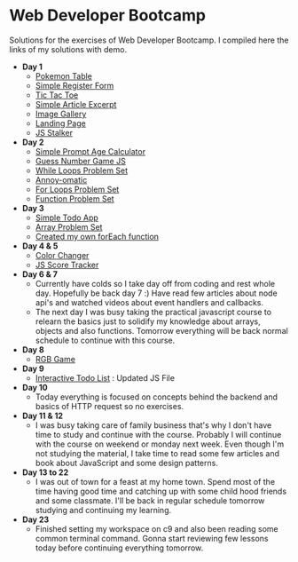 # Web Developer Bootcamp
Solutions for the exercises of Web Developer Bootcamp. I compiled here the links of my solutions with demo.

* **Day 1**
  * [Pokemon Table](http://codepen.io/pragmaticbot/full/QdWWWJ)
  * [Simple Register Form](http://codepen.io/pragmaticbot/full/egYYoB)
  * [Tic Tac Toe](http://codepen.io/pragmaticbot/full/OWJXxo)
  * [Simple Article Excerpt](http://codepen.io/pragmaticbot/full/rjNLQM)
  * [Image Gallery](http://codepen.io/pragmaticbot/full/jyOQzo)
  * [Landing Page](http://codepen.io/pragmaticbot/full/QdWzaN)
  * [JS Stalker](http://codepen.io/pragmaticbot/full/LxYKPG)
* **Day 2**
  * [Simple Prompt Age Calculator](http://codepen.io/pragmaticbot/full/bgdzKw/)
  * [Guess Number Game JS](http://codepen.io/pragmaticbot/full/zNGeVm/)
  * [While Loops Problem Set](http://codepen.io/pragmaticbot/pen/XpbGzQ?editors=1111)
  * [Annoy-omatic](http://codepen.io/pragmaticbot/pen/apOxod/?editors=1011)
  * [For Loops Problem Set](http://codepen.io/pragmaticbot/pen/rjVbOa/?editors=1111)
  * [Function Problem Set](http://codepen.io/pragmaticbot/pen/WRvqrZ?editors=1011)
* **Day 3**
  * [Simple Todo App](http://codepen.io/pragmaticbot/full/mRJNOX?editors=0011)
  * [Array Problem Set](https://codepen.io/pragmaticbot/pen/OWyWax?editors=1011)
  * [Created my own forEach function](https://codepen.io/pragmaticbot/pen/RKWpEB?editors=0010)
* **Day 4 & 5**
  * [Color Changer](http://codepen.io/pragmaticbot/full/rjxVaM/)
  * [JS Score Tracker](http://codepen.io/pragmaticbot/full/RKRpGr/)
* **Day 6 & 7**
  * Currently have colds so I take day off from coding and rest whole day. Hopefully be back day 7 :) Have read few articles about node api's and watched videos about event handlers and callbacks.
  * The next day I was busy taking the practical javascript course to relearn the basics just to solidify my knowledge about arrays, objects and also functions. Tomorrow everything will be back normal schedule to continue with this course.
* **Day 8**
  * [RGB Game](http://codepen.io/pragmaticbot/full/oBLabz/)
* **Day 9**
  * [Interactive Todo List](http://codepen.io/pragmaticbot/full/JERKVa) : Updated JS File
* **Day 10**
  * Today everything is focused on concepts behind the backend and basics of HTTP request so no exercises.
* **Day 11 & 12**
  * I was busy taking care of family business that's why I don't have time to study and continue with the course. Probably I will continue with the course on weekend or monday next week. Even though I'm not studying the material, I take time to read some few articles and book about JavaScript and some design patterns.
* **Day 13 to 22**
  * I was out of town for a feast at my home town. Spend most of the time having good time and catching up with some child hood friends and some classmate. I'll be back in regular schedule tomorrow studying and continuing my learning.
* **Day 23**
  * Finished setting my workspace on c9 and also been reading some common terminal command. Gonna start reviewing few lessons today before continuing everything tomorrow.
